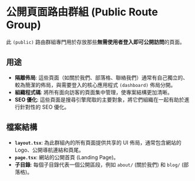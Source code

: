 # 公開頁面路由群組 (Public Route Group)

此 `(public)` 路由群組專門用於存放那些**無需使用者登入即可公開訪問**的頁面。

## 用途

- **隔離佈局**: 這些頁面（如關於我們、部落格、聯絡我們）通常有自己獨立的、較為簡潔的佈局，與需要登入的核心應用程式 `(dashboard)` 佈局分開。
- **組織程式碼**: 將所有面向訪客的頁面集中管理，使專案結構更加清晰。
- **SEO 優化**: 這些頁面是搜尋引擎爬取的主要對象，將它們組織在一起有助於進行針對性的 SEO 優化。

## 檔案結構

- **`layout.tsx`**: 為此群組內的所有頁面提供共享的 UI 佈局，通常包含網站的 Logo、公開導航連結和頁尾。
- **`page.tsx`**: 網站的公開首頁 (Landing Page)。
- **子目錄**: 每個子目錄代表一個公開區段，例如 `about/` (關於我們) 和 `blog/` (部落格)。
